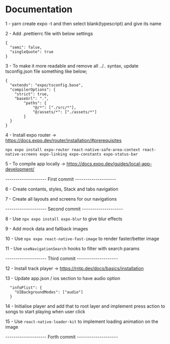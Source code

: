 # Documentation

1 - yarn create expo -t and then select blank(typescript) and give its name

2 - Add .prettierrc file with below settings

```
{
  "semi": false,
  "singleQuote": true
}
```

3 - To make it more readable and remove all ../.. syntax, update tsconfig.json file something like below;

```
{
  "extends": "expo/tsconfig.base",
  "compilerOptions": {
    "strict": true,
    "baseUrl": ".",
		"paths": {
			"@/*": ["./src/*"],
			"@/assets/*": ["./assets/*"]
		}
  }
}
```

4 - Install expo router -> https://docs.expo.dev/router/installation/#prerequisites

```
npx expo install expo-router react-native-safe-area-context react-native-screens expo-linking expo-constants expo-status-bar
```

5 - To compile app locally -> https://docs.expo.dev/guides/local-app-development/

-------------------- First commit --------------------

6 - Create contants, styles, Stack and tabs navigation

7 - Create all layouts and screens for our navigations

-------------------- Second commit --------------------

8 - Use `npx expo install expo-blur` to give blur effects

9 - Add mock data and fallback images

10 - Use `npx expo react-native-fast-image` to render faster/better image

11 - Use `useNavigationSearch` hooks to filter with search params

-------------------- Third commit --------------------

12 - Install track player -> https://rntp.dev/docs/basics/installation

13 - Update app.json / ios section to have audio option

```
  "infoPlist": {
    "UIBackgroundModes": ["audio"]
  }
```

14 - Initialise player and add that to root layer and implement press action to songs to start playing when user click

15 - Use `react-native-loader-kit` to implement loading animation on the image

-------------------- Forth commit --------------------
